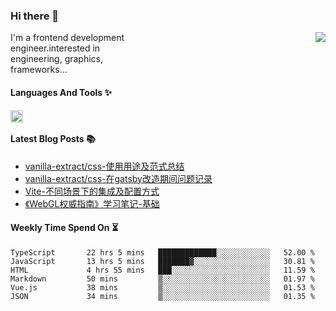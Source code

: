 <!--
**zhaohuanyuu/zhaohuanyuu** is a ✨ _special_ ✨ repository because its `README.md` (this file) appears on your GitHub profile.
-->

### Hi there 👋

<picture>
  <source media="(prefers-color-scheme: dark)" srcset="https://github-readme-stats.vercel.app/api?username=zhaohuanyuu&count_private=true&show_icons=true&theme=city_lights&hide_title=true">
  <img align="right" src="https://github-readme-stats.vercel.app/api?username=zhaohuanyuu&count_private=true&show_icons=true&hide_title=true">
</picture>

<p align="left" style="width:40%">I'm a frontend development engineer.interested in engineering, graphics, frameworks...</p>

#### Languages And Tools ✨

<img align="left" height="20" src="https://skillicons.dev/icons?i=js,ts,nodejs,react,vue,gatsby,materialui,graphql,nestjs,electron,flutter" />

</br>

#### Latest Blog Posts 📚
<!-- BLOG-POST-LIST:START -->
- [vanilla-extract/css-使用用途及范式总结](https://zhy.gatsbyjs.io/blog/vanilla-usage)
- [vanilla-extract/css-在gatsby改造期间问题记录](https://zhy.gatsbyjs.io/blog/vanilla-order-conflict)
- [Vite-不同场景下的集成及配置方式](https://zhy.gatsbyjs.io/blog/vite-integrations)
- [《WebGL权威指南》学习笔记-基础](https://zhy.gatsbyjs.io/blog/webgl-basic)
<!-- BLOG-POST-LIST:END -->

#### Weekly Time Spend On ⏳
<!--START_SECTION:waka-->

```text
TypeScript       22 hrs 5 mins   █████████████░░░░░░░░░░░░   52.00 %
JavaScript       13 hrs 5 mins   ███████▓░░░░░░░░░░░░░░░░░   30.81 %
HTML             4 hrs 55 mins   ███░░░░░░░░░░░░░░░░░░░░░░   11.59 %
Markdown         50 mins         ▒░░░░░░░░░░░░░░░░░░░░░░░░   01.97 %
Vue.js           38 mins         ▒░░░░░░░░░░░░░░░░░░░░░░░░   01.53 %
JSON             34 mins         ▒░░░░░░░░░░░░░░░░░░░░░░░░   01.35 %
```

<!--END_SECTION:waka-->
